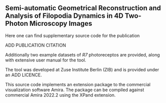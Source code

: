 ## Semi-automatic Geometrical Reconstruction and Analysis of Filopodia Dynamics in 4D Two-Photon Microscopy Images

Here one can find supplementary source code for the publication

ADD PUBLICATION CITATION

Additionally two example datasets of *R7* photoreceptos are provided, along with extensive user manual for the tool.

The tool was developed at Zuse Institute Berlin (ZIB) and is provided under an ADD LICENCE.

This source code implements an extension package to the commercial visualization software
Amira. The package can be compiled against commercial Amira 2022.2 using the XPand extension.
